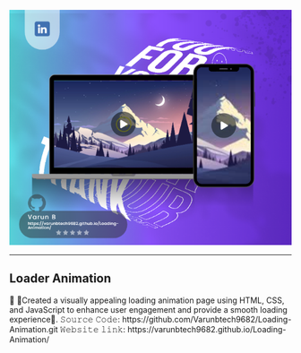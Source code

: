 ![Loader Animation](preview.png)
<hr>
 <h2> Loader Animation</h2>
<p>🚀 🔻Created a visually appealing loading animation page using HTML, CSS, and JavaScript to enhance user engagement and provide a smooth loading experience🚀.
𝚂𝚘𝚞𝚛𝚌𝚎 𝙲𝚘𝚍𝚎: https://github.com/Varunbtech9682/Loading-Animation.git
𝚆𝚎𝚋𝚜𝚒𝚝𝚎 𝚕𝚒𝚗𝚔: https://varunbtech9682.github.io/Loading-Animation/ </p>
